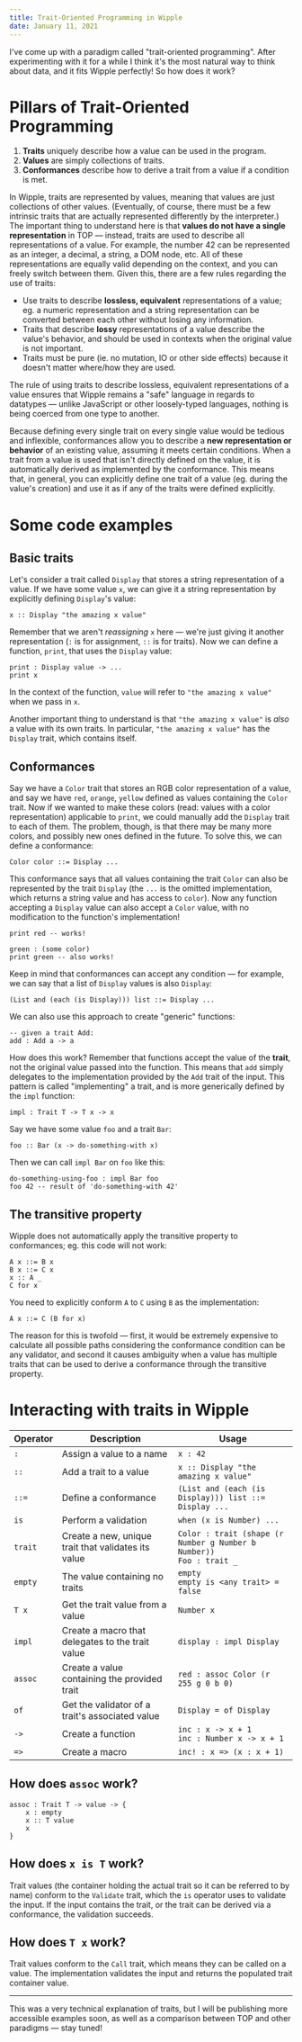 ```yaml
---
title: Trait-Oriented Programming in Wipple
date: January 11, 2021
---
```


I've come up with a paradigm called "trait-oriented programming". After experimenting with it for a while I think it's the most natural way to think about data, and it fits Wipple perfectly! So how does it work?

# Pillars of Trait-Oriented Programming

1. **Traits** uniquely describe how a value can be used in the program.
2. **Values** are simply collections of traits.
3. **Conformances** describe how to derive a trait from a value if a condition is met.

In Wipple, traits are represented by values, meaning that values are just collections of other values. (Eventually, of course, there must be a few intrinsic traits that are actually represented differently by the interpreter.) The important thing to understand here is that **values do not have a single representation** in TOP — instead, traits are used to describe all representations of a value. For example, the number 42 can be represented as an integer, a decimal, a string, a DOM node, etc. All of these representations are equally valid depending on the context, and you can freely switch between them. Given this, there are a few rules regarding the use of traits:

-   Use traits to describe **lossless, equivalent** representations of a value; eg. a numeric representation and a string representation can be converted between each other without losing any information.
-   Traits that describe **lossy** representations of a value describe the value's behavior, and should be used in contexts when the original value is not important.
-   Traits must be pure (ie. no mutation, IO or other side effects) because it doesn't matter where/how they are used.

The rule of using traits to describe lossless, equivalent representations of a value ensures that Wipple remains a "safe" language in regards to datatypes — unlike JavaScript or other loosely-typed languages, nothing is being coerced from one type to another.

Because defining every single trait on every single value would be tedious and inflexible, conformances allow you to describe a **new representation or behavior** of an existing value, assuming it meets certain conditions. When a trait from a value is used that isn't directly defined on the value, it is automatically derived as implemented by the conformance. This means that, in general, you can explicitly define one trait of a value (eg. during the value's creation) and use it as if any of the traits were defined explicitly.

# Some code examples

## Basic traits

Let's consider a trait called `Display` that stores a string representation of a value. If we have some value `x`, we can give it a string representation by explicitly defining `Display`'s value:

```wipple
x :: Display "the amazing x value"
```

Remember that we aren't _reassigning_ `x` here — we're just giving it another representation (`:` is for assignment, `::` is for traits). Now we can define a function, `print`, that uses the `Display` value:

```wipple
print : Display value -> ...
print x
```

In the context of the function, `value` will refer to `"the amazing x value"` when we pass in `x`.

Another important thing to understand is that `"the amazing x value"` is _also_ a value with its own traits. In particular, `"the amazing x value"` has the `Display` trait, which contains itself.

## Conformances

Say we have a `Color` trait that stores an RGB color representation of a value, and say we have `red`, `orange`, `yellow` defined as values containing the `Color` trait. Now if we wanted to make these colors (read: values with a color representation) applicable to `print`, we could manually add the `Display` trait to each of them. The problem, though, is that there may be many more colors, and possibly new ones defined in the future. To solve this, we can define a conformance:

```wipple
Color color ::= Display ...
```

This conformance says that all values containing the trait `Color` can also be represented by the trait `Display` (the `...` is the omitted implementation, which returns a string value and has access to `color`). Now any function accepting a `Display` value can also accept a `Color` value, with no modification to the function's implementation!

```wipple
print red -- works!

green : (some color)
print green -- also works!
```

Keep in mind that conformances can accept any condition — for example, we can say that a list of `Display` values is also `Display`:

```wipple
(List and (each (is Display))) list ::= Display ...
```

We can also use this approach to create "generic" functions:

```wipple
-- given a trait Add:
add : Add a -> a
```

How does this work? Remember that functions accept the value of the **trait**, not the original value passed into the function. This means that `add` simply delegates to the implementation provided by the `Add` trait of the input. This pattern is called "implementing" a trait, and is more generically defined by the `impl` function:

```wipple
impl : Trait T -> T x -> x
```

Say we have some value `foo` and a trait `Bar`:

```wipple
foo :: Bar (x -> do-something-with x)
```

Then we can call `impl Bar` on `foo` like this:

```wipple
do-something-using-foo : impl Bar foo
foo 42 -- result of 'do-something-with 42'
```

## The transitive property

Wipple does not automatically apply the transitive property to conformances; eg. this code will not work:

```wipple
A x ::= B x
B x ::= C x
x :: A _
C for x
```

You need to explicitly conform `A` to `C` using `B` as the implementation:

```wipple
A x ::= C (B for x)
```

The reason for this is twofold — first, it would be extremely expensive to calculate all possible paths considering the conformance condition can be any validator, and second it causes ambiguity when a value has multiple traits that can be used to derive a conformance through the transitive property.

# Interacting with traits in Wipple

| Operator | Description                                         | Usage                                                                     |
| -------- | --------------------------------------------------- | ------------------------------------------------------------------------- |
| `:`      | Assign a value to a name                            | `x : 42`                                                                  |
| `::`     | Add a trait to a value                              | `x :: Display "the amazing x value"`                                      |
| `::=`    | Define a conformance                                | `(List and (each (is Display))) list ::= Display ...`                     |
| `is`     | Perform a validation                                | `when (x is Number) ...`                                                  |
| `trait`  | Create a new, unique trait that validates its value | `Color : trait (shape (r Number g Number b Number))`<br />`Foo : trait _` |
| `empty`  | The value containing no traits                      | `empty`<br />`empty is <any trait> = false`                               |
| `T x`    | Get the trait value from a value                    | `Number x`                                                                |
| `impl`   | Create a macro that delegates to the trait value    | `display : impl Display`                                                  |
| `assoc`  | Create a value containing the provided trait        | `red : assoc Color (r 255 g 0 b 0)`                                       |
| `of`     | Get the validator of a trait's associated value     | `Display = of Display`                                                    |
| `->`     | Create a function                                   | `inc : x -> x + 1`<br />`inc : Number x -> x + 1`                         |
| `=>`     | Create a macro                                      | `inc! : x => (x : x + 1)`                                                 |

## How does `assoc` work?

```wipple
assoc : Trait T -> value -> {
    x : empty
    x :: T value
    x
}
```

## How does `x is T` work?

Trait values (the container holding the actual trait so it can be referred to by name) conform to the `Validate` trait, which the `is` operator uses to validate the input. If the input contains the trait, or the trait can be derived via a conformance, the validation succeeds.

## How does `T x` work?

Trait values conform to the `Call` trait, which means they can be called on a value. The implementation validates the input and returns the populated trait container value.

---

This was a very technical explanation of traits, but I will be publishing more accessible examples soon, as well as a comparison between TOP and other paradigms — stay tuned!
